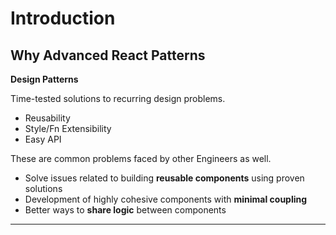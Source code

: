 # Introduction

## Why Advanced React Patterns

**Design Patterns**

Time-tested solutions to recurring design problems.

- Reusability
- Style/Fn Extensibility
- Easy API

These are common problems faced by other Engineers as well.

- Solve issues related to building **reusable components** using proven solutions
- Development of highly cohesive components with **minimal coupling**
- Better ways to **share logic** between components

---
